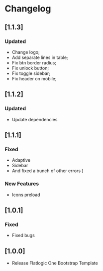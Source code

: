 # Changelog
## [1.1.3]

### Updated

- Change logo;
- Add separate lines in table;
- Fix btn border radius;
- Fix unlock button;
- Fix toggle sidebar;
- Fix header on mobile;

## [1.1.2]

### Updated
    
- Update dependencies
 
## [1.1.1]

### Fixed
    
- Adaptive
- Sidebar
- And fixed a bunch of other errors )

### New Features

- Icons preload

## [1.0.1]
               
### Fixed
                   
- Fixed bugs
## [1.0.0]

- Release Flatlogic One Bootstrap Template


